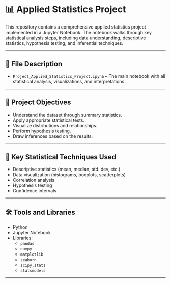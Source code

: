 # 📊 Applied Statistics Project

This repository contains a comprehensive applied statistics project implemented in a Jupyter Notebook. The notebook walks through key statistical analysis steps, including data understanding, descriptive statistics, hypothesis testing, and inferential techniques.

---

## 📁 File Description

- `Project_Applied_Statistics_Project.ipynb` – The main notebook with all statistical analysis, visualizations, and interpretations.

---

## 🎯 Project Objectives

- Understand the dataset through summary statistics.
- Apply appropriate statistical tests.
- Visualize distributions and relationships.
- Perform hypothesis testing.
- Draw inferences based on the results.

---

## 🧪 Key Statistical Techniques Used

- Descriptive statistics (mean, median, std. dev, etc.)
- Data visualization (histograms, boxplots, scatterplots)
- Correlation analysis
- Hypothesis testing
- Confidence intervals

---

## 🛠 Tools and Libraries

- Python
- Jupyter Notebook
- Libraries:
  - `pandas`
  - `numpy`
  - `matplotlib`
  - `seaborn`
  - `scipy.stats`
  - `statsmodels`

---
